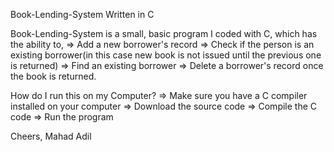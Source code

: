 Book-Lending-System Written in C

Book-Lending-System is a small, basic program I coded with C, which has the ability to,
=> Add a new borrower's record 
=> Check if the person is an existing borrower(in this case new book is not issued until the previous one is returned) 
=> Find an existing borrower
=> Delete a borrower's record once the book is returned.

How do I run this on my Computer?
=> Make sure you have a C compiler installed on your computer
=> Download the source code
=> Compile the C code
=> Run the program

Cheers,
Mahad Adil
